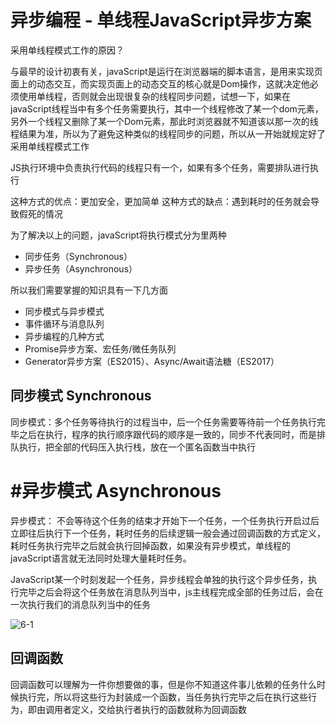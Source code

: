 # 异步编程 - 单线程JavaScript异步方案

采用单线程模式工作的原因？

与最早的设计初衷有关，javaScript是运行在浏览器端的脚本语言，是用来实现页面上的动态交互，而实现页面上的动态交互的核心就是Dom操作，这就决定他必须使用单线程，否则就会出现很复杂的线程同步问题，试想一下，如果在javaScript线程当中有多个任务需要执行，其中一个线程修改了某一个dom元素，另外一个线程又删除了某一个Dom元素，那此时浏览器就不知道该以那一次的线程结果为准，所以为了避免这种类似的线程同步的问题，所以从一开始就规定好了采用单线程模式工作

JS执行环境中负责执行代码的线程只有一个，如果有多个任务，需要排队进行执行

这种方式的优点：更加安全，更加简单
这种方式的缺点：遇到耗时的任务就会导致假死的情况

为了解决以上的问题，javaScript将执行模式分为里两种

+ 同步任务（Synchronous）
+ 异步任务（Asynchronous）

所以我们需要掌握的知识具有一下几方面

+ 同步模式与异步模式
+ 事件循环与消息队列
+ 异步编程的几种方式
+ Promise异步方案、宏任务/微任务队列
+ Generator异步方案（ES2015）、Async/Await语法糖（ES2017）

## 同步模式 Synchronous

同步模式：多个任务等待执行的过程当中，后一个任务需要等待前一个任务执行完毕之后在执行，程序的执行顺序跟代码的顺序是一致的，同步不代表同时，而是排队执行，把全部的代码压入执行栈，放在一个匿名函数当中执行

# #异步模式 Asynchronous

异步模式： 不会等待这个任务的结束才开始下一个任务，一个任务执行开启过后立即往后执行下一个任务，耗时任务的后续逻辑一般会通过回调函数的方式定义，耗时任务执行完毕之后就会执行回掉函数，如果没有异步模式，单线程的javaScript语言就无法同时处理大量耗时任务。

JavaScript某一个时刻发起一个任务，异步线程会单独的执行这个异步任务，执行完毕之后会将这个任务放在消息队列当中，js主线程完成全部的任务过后，会在一次执行我们的消息队列当中的任务

![6-1](./6-1.png)

## 回调函数

回调函数可以理解为一件你想要做的事，但是你不知道这件事儿依赖的任务什么时候执行完，所以将这些行为封装成一个函数，当任务执行完毕之后在执行这些行为，即由调用者定义，交给执行者执行的函数就称为回调函数


